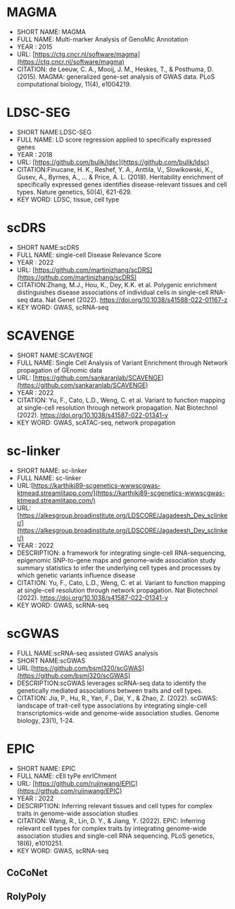 # MAGMA
- SHORT NAME: MAGMA
- FULL NAME: Multi-marker Analysis of GenoMic Annotation
- YEAR : 2015
- URL: [https://ctg.cncr.nl/software/magma](https://ctg.cncr.nl/software/magma)
- CITATION: de Leeuw, C. A., Mooij, J. M., Heskes, T., & Posthuma, D. (2015). MAGMA: generalized gene-set analysis of GWAS data. PLoS computational biology, 11(4), e1004219.

# LDSC-SEG
- SHORT NAME:LDSC-SEG
- FULL NAME: LD score regression applied to specifically expressed genes
- YEAR : 2018
- URL: [https://github.com/bulik/ldsc](https://github.com/bulik/ldsc)
- CITATION:Finucane, H. K., Reshef, Y. A., Anttila, V., Slowikowski, K., Gusev, A., Byrnes, A., ... & Price, A. L. (2018). Heritability enrichment of specifically expressed genes identifies disease-relevant tissues and cell types. Nature genetics, 50(4), 621-629.
- KEY WORD: LDSC, tissue, cell type

# scDRS
- SHORT NAME:scDRS
- FULL NAME: single-cell Disease Relevance Score 
- YEAR : 2022
- URL: [https://github.com/martinjzhang/scDRS](https://github.com/martinjzhang/scDRS)
- CITATION:Zhang, M.J., Hou, K., Dey, K.K. et al. Polygenic enrichment distinguishes disease associations of individual cells in single-cell RNA-seq data. Nat Genet (2022). https://doi.org/10.1038/s41588-022-01167-z
- KEY WORD: GWAS, scRNA-seq

# SCAVENGE
- SHORT NAME:SCAVENGE
- FULL NAME: Single Cell Analysis of Variant Enrichment through Network propagation of GEnomic data
- URL: [https://github.com/sankaranlab/SCAVENGE](https://github.com/sankaranlab/SCAVENGE)
- YEAR : 2022
- CITATION: Yu, F., Cato, L.D., Weng, C. et al. Variant to function mapping at single-cell resolution through network propagation. Nat Biotechnol (2022). https://doi.org/10.1038/s41587-022-01341-y
- KEY WORD: GWAS, scATAC-seq, network propagation

# sc-linker
- SHORT NAME: sc-linker
- FULL NAME: sc-linker
- URL:[https://karthikj89-scgenetics-wwwscgwas-ktmead.streamlitapp.com/](https://karthikj89-scgenetics-wwwscgwas-ktmead.streamlitapp.com/)
- URL:[https://alkesgroup.broadinstitute.org/LDSCORE/Jagadeesh_Dey_sclinker/](https://alkesgroup.broadinstitute.org/LDSCORE/Jagadeesh_Dey_sclinker/)
- YEAR : 2022
- DESCRIPTION: a framework for integrating single-cell RNA-sequencing, epigenomic SNP-to-gene maps and genome-wide association study summary statistics to infer the underlying cell types and processes by which genetic variants influence disease
- CITATION: Yu, F., Cato, L.D., Weng, C. et al. Variant to function mapping at single-cell resolution through network propagation. Nat Biotechnol (2022). https://doi.org/10.1038/s41587-022-01341-y
- KEY WORD: GWAS, scRNA-seq

# scGWAS
- FULL NAME:scRNA-seq assisted GWAS analysis
- SHORT NAME:scGWAS
- URL:[https://github.com/bsml320/scGWAS](https://github.com/bsml320/scGWAS)
- DESCRIPTION:scGWAS leverages scRNA-seq data to identify the genetically mediated associations between traits and cell types.
- CITATION: Jia, P., Hu, R., Yan, F., Dai, Y., & Zhao, Z. (2022). scGWAS: landscape of trait-cell type associations by integrating single-cell transcriptomics-wide and genome-wide association studies. Genome biology, 23(1), 1-24.

# EPIC
- SHORT NAME: EPIC
- FULL NAME: cEll tyPe enrIChment
- URL: [https://github.com/rujinwang/EPIC](https://github.com/rujinwang/EPIC)
- YEAR : 2022
- DESCRIPTION: Inferring relevant tissues and cell types for complex traits in genome-wide association studies
- CITATION: Wang, R., Lin, D. Y., & Jiang, Y. (2022). EPIC: Inferring relevant cell types for complex traits by integrating genome-wide association studies and single-cell RNA sequencing. PLoS genetics, 18(6), e1010251.
- KEY WORD: GWAS, scRNA-seq

## CoCoNet 
## RolyPoly
